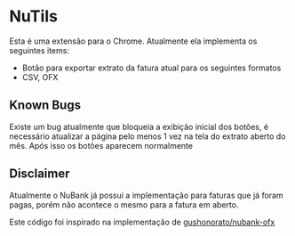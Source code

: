 # NuTils

Esta é uma extensão para o Chrome. Atualmente ela implementa os seguintes items:

- Botão para exportar extrato da fatura atual para os seguintes formatos
- CSV, OFX

## Known Bugs
Existe um bug atualmente que bloqueia a exibição inicial dos botões, é necessário atualizar a página pelo menos 1 vez na tela do extrato aberto do mês. Após isso os botões aparecem normalmente

## Disclaimer

Atualmente o NuBank já possui a implementação para faturas que já foram pagas, porém não acontece o mesmo para a fatura em aberto.

Este código foi inspirado na implementação de [gushonorato/nubank-ofx](https://github.com/gushonorato/nubank-ofx)
